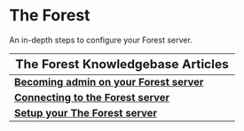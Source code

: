 <style>
.md-typeset h1{
    font-weight: bold;
    color: white;
}
.md-typeset blockquote {
	border-left: 0.2rem solid hsl(22deg 100% 50%);
}
.md-typeset blockquote p strong em{
    color: #FF5F00;
}
thead {
    font-size:  22px;
    text-align: left;
}

tr {
	text-align: left;
}

td {
    text-align: left;
    font-size: 18px

}
</style>

# The Forest

An in-depth steps to configure your Forest server.

| **The Forest Knowledgebase Articles**                                                                                         |
|-------------------------------------------------------------------------------------------------------------------------------|
| **[Becoming admin on your Forest server](becoming-adming-the-forest.md)**                                                     |
| **[Connecting to the Forest server](connecting-to-the-forest-server.md)**                                                     |
| **[Setup your The Forest server](setup-your-the-forest-server.md)**                                                           |